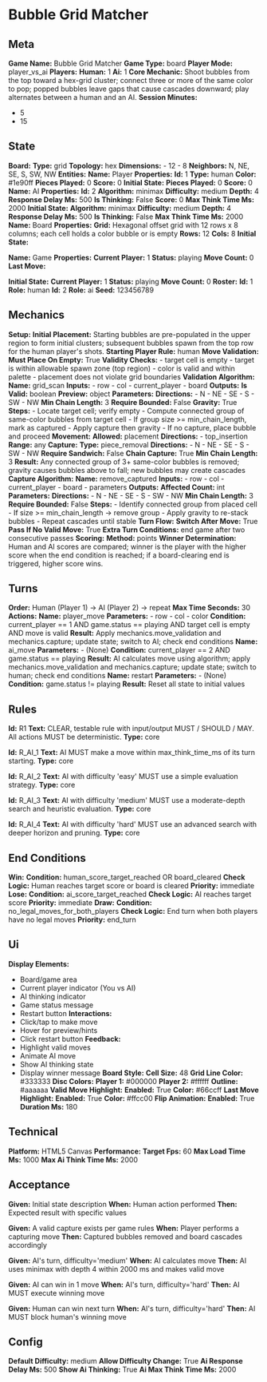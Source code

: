 # Bubble Grid Matcher

## Meta

**Game Name:** Bubble Grid Matcher
**Game Type:** board
**Player Mode:** player_vs_ai
**Players:**
  **Human:** 1
  **Ai:** 1
**Core Mechanic:** Shoot bubbles from the top toward a hex-grid cluster; connect three or more of the same color to pop; popped bubbles leave gaps that cause cascades downward; play alternates between a human and an AI.
**Session Minutes:**
  - 5
  - 15

## State

**Board:**
  **Type:** grid
  **Topology:** hex
  **Dimensions:**
    - 12
    - 8
  **Neighbors:** N, NE, SE, S, SW, NW
**Entities:**
  **Name:** Player
  **Properties:**
    **Id:** 1
    **Type:** human
    **Color:** #1e90ff
    **Pieces Played:** 0
    **Score:** 0
  **Initial State:**
    **Pieces Played:** 0
    **Score:** 0
  **Name:** AI
  **Properties:**
    **Id:** 2
    **Algorithm:** minimax
    **Difficulty:** medium
    **Depth:** 4
    **Response Delay Ms:** 500
    **Is Thinking:** False
    **Score:** 0
    **Max Think Time Ms:** 2000
  **Initial State:**
    **Algorithm:** minimax
    **Difficulty:** medium
    **Depth:** 4
    **Response Delay Ms:** 500
    **Is Thinking:** False
    **Max Think Time Ms:** 2000
  **Name:** Board
  **Properties:**
    **Grid:** Hexagonal offset grid with 12 rows x 8 columns; each cell holds a color bubble or is empty
    **Rows:** 12
    **Cols:** 8
  **Initial State:**

  **Name:** Game
  **Properties:**
    **Current Player:** 1
    **Status:** playing
    **Move Count:** 0
    **Last Move:**

  **Initial State:**
    **Current Player:** 1
    **Status:** playing
    **Move Count:** 0
**Roster:**
  **Id:** 1
  **Role:** human
  **Id:** 2
  **Role:** ai
**Seed:** 123456789

## Mechanics

**Setup:**
  **Initial Placement:** Starting bubbles are pre-populated in the upper region to form initial clusters; subsequent bubbles spawn from the top row for the human player's shots.
  **Starting Player Rule:** human
**Move Validation:**
  **Must Place On Empty:** True
  **Validity Checks:**
    - target cell is empty
    - target is within allowable spawn zone (top region)
    - color is valid and within palette
    - placement does not violate grid boundaries
  **Validation Algorithm:**
    **Name:** grid_scan
    **Inputs:**
      - row
      - col
      - current_player
      - board
    **Outputs:**
      **Is Valid:** boolean
      **Preview:** object
    **Parameters:**
      **Directions:**
        - N
        - NE
        - SE
        - S
        - SW
        - NW
      **Min Chain Length:** 3
      **Require Bounded:** False
      **Gravity:** True
    **Steps:**
      - Locate target cell; verify empty
      - Compute connected group of same-color bubbles from target cell
      - If group size >= min_chain_length, mark as captured
      - Apply capture then gravity
      - If no capture, place bubble and proceed
**Movement:**
  **Allowed:** placement
  **Directions:**
    - top_insertion
  **Range:** any
**Capture:**
  **Type:** piece_removal
  **Directions:**
    - N
    - NE
    - SE
    - S
    - SW
    - NW
  **Require Sandwich:** False
  **Chain Capture:** True
  **Min Chain Length:** 3
  **Result:** Any connected group of 3+ same-color bubbles is removed; gravity causes bubbles above to fall; new bubbles may create cascades
  **Capture Algorithm:**
    **Name:** remove_captured
    **Inputs:**
      - row
      - col
      - current_player
      - board
      - parameters
    **Outputs:**
      **Affected Count:** int
    **Parameters:**
      **Directions:**
        - N
        - NE
        - SE
        - S
        - SW
        - NW
      **Min Chain Length:** 3
      **Require Bounded:** False
    **Steps:**
      - Identify connected group from placed cell
      - If size >= min_chain_length -> remove group
      - Apply gravity to re-stack bubbles
      - Repeat cascades until stable
**Turn Flow:**
  **Switch After Move:** True
  **Pass If No Valid Move:** True
  **Extra Turn Conditions:** end game after two consecutive passes
**Scoring:**
  **Method:** points
  **Winner Determination:** Human and AI scores are compared; winner is the player with the higher score when the end condition is reached; if a board-clearing end is triggered, higher score wins.

## Turns

**Order:** Human (Player 1) → AI (Player 2) → repeat
**Max Time Seconds:** 30
**Actions:**
  **Name:** player_move
  **Parameters:**
    - row
    - col
    - color
  **Condition:** current_player == 1 AND game.status == playing AND target cell is empty AND move is valid
  **Result:** Apply mechanics.move_validation and mechanics.capture; update state; switch to AI; check end conditions
  **Name:** ai_move
  **Parameters:**
    - (None)
  **Condition:** current_player == 2 AND game.status == playing
  **Result:** AI calculates move using algorithm; apply mechanics.move_validation and mechanics.capture; update state; switch to human; check end conditions
  **Name:** restart
  **Parameters:**
    - (None)
  **Condition:** game.status != playing
  **Result:** Reset all state to initial values

## Rules


**Id:** R1
**Text:** CLEAR, testable rule with input/output MUST / SHOULD / MAY. All actions MUST be deterministic.
**Type:** core


**Id:** R_AI_1
**Text:** AI MUST make a move within max_think_time_ms of its turn starting.
**Type:** core


**Id:** R_AI_2
**Text:** AI with difficulty 'easy' MUST use a simple evaluation strategy.
**Type:** core


**Id:** R_AI_3
**Text:** AI with difficulty 'medium' MUST use a moderate-depth search and heuristic evaluation.
**Type:** core


**Id:** R_AI_4
**Text:** AI with difficulty 'hard' MUST use an advanced search with deeper horizon and pruning.
**Type:** core


## End Conditions

**Win:**
  **Condition:** human_score_target_reached OR board_cleared
  **Check Logic:** Human reaches target score or board is cleared
  **Priority:** immediate
**Lose:**
  **Condition:** ai_score_target_reached
  **Check Logic:** AI reaches target score
  **Priority:** immediate
**Draw:**
  **Condition:** no_legal_moves_for_both_players
  **Check Logic:** End turn when both players have no legal moves
  **Priority:** end_turn

## Ui

**Display Elements:**
  - Board/game area
  - Current player indicator (You vs AI)
  - AI thinking indicator
  - Game status message
  - Restart button
**Interactions:**
  - Click/tap to make move
  - Hover for preview/hints
  - Click restart button
**Feedback:**
  - Highlight valid moves
  - Animate AI move
  - Show AI thinking state
  - Display winner message
**Board Style:**
  **Cell Size:** 48
  **Grid Line Color:** #333333
  **Disc Colors:**
    **Player 1:** #000000
    **Player 2:** #ffffff
    **Outline:** #aaaaaa
  **Valid Move Highlight:**
    **Enabled:** True
    **Color:** #66ccff
  **Last Move Highlight:**
    **Enabled:** True
    **Color:** #ffcc00
  **Flip Animation:**
    **Enabled:** True
    **Duration Ms:** 180

## Technical

**Platform:** HTML5 Canvas
**Performance:**
  **Target Fps:** 60
  **Max Load Time Ms:** 1000
  **Max Ai Think Time Ms:** 2000

## Acceptance


**Given:** Initial state description
**When:** Human action performed
**Then:** Expected result with specific values


**Given:** A valid capture exists per game rules
**When:** Player performs a capturing move
**Then:** Captured bubbles removed and board cascades accordingly


**Given:** AI's turn, difficulty='medium'
**When:** AI calculates move
**Then:** AI uses minimax with depth 4 within 2000 ms and makes valid move


**Given:** AI can win in 1 move
**When:** AI's turn, difficulty='hard'
**Then:** AI MUST execute winning move


**Given:** Human can win next turn
**When:** AI's turn, difficulty='hard'
**Then:** AI MUST block human's winning move


## Config

**Default Difficulty:** medium
**Allow Difficulty Change:** True
**Ai Response Delay Ms:** 500
**Show Ai Thinking:** True
**Ai Max Think Time Ms:** 2000